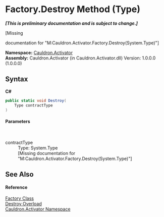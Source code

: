 # Factory.Destroy Method (Type)
 _**\[This is preliminary documentation and is subject to change.\]**_

\[Missing <summary> documentation for "M:Cauldron.Activator.Factory.Destroy(System.Type)"\]

**Namespace:**&nbsp;<a href="N_Cauldron_Activator">Cauldron.Activator</a><br />**Assembly:**&nbsp;Cauldron.Activator (in Cauldron.Activator.dll) Version: 1.0.0.0 (1.0.0.0)

## Syntax

**C#**<br />
``` C#
public static void Destroy(
	Type contractType
)
```


#### Parameters
&nbsp;<dl><dt>contractType</dt><dd>Type: System.Type<br />\[Missing <param name="contractType"/> documentation for "M:Cauldron.Activator.Factory.Destroy(System.Type)"\]</dd></dl>

## See Also


#### Reference
<a href="T_Cauldron_Activator_Factory">Factory Class</a><br /><a href="Overload_Cauldron_Activator_Factory_Destroy">Destroy Overload</a><br /><a href="N_Cauldron_Activator">Cauldron.Activator Namespace</a><br />